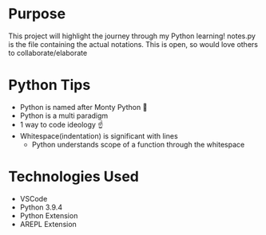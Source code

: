 # Purpose

This project will highlight the journey through my Python learning! notes.py is the file containing the actual notations. This is open, so would love others to collaborate/elaborate

# Python Tips
- Python is named after Monty Python 🤯
- Python is a multi paradigm
- 1 way to code ideology ☝️
- Whitespace(indentation) is significant with lines
  - Python understands scope of a function through the whitespace

# Technologies Used
- VSCode
- Python 3.9.4
- Python Extension
- AREPL Extension
